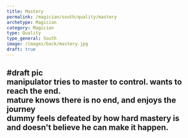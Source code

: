 ```yaml
---
title: Mastery
permalink: /magician/south/quality/mastery
archetype: Magician
category: Magician
type: Quality
type_general: South
image: /images/back/mastery.jpg
draft: true
---
```

#draft pic  
manipulator tries to master to control. wants to reach the end.   
mature knows there is no end, and enjoys the journey  
dummy feels defeated by how hard mastery is and doesn't believe he can make it happen. 
---

